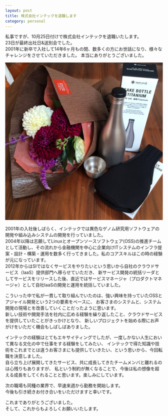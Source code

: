 ```yaml
---
layout: post
title: 株式会社インテックを退職します
category: personal
---
```

私事ですが、10月25日付けで株式会社インテックを退職いたします。  
23日が最終出社日&送別会でした。  
2001年に新卒で入社して14年6ヶ月もの間、数多くの方にお世話になり、様々なチャレンジをさせていただきました。
本当にありがとうございました。

![](/images/IMG_8632.JPG)

2001年の入社後しばらく、インテックでは異色なゲノム研究用ソフトウェアの開発や組み込みシステムの開発を行っていました。  
2004年以降は志願してLinuxとオープンソースソフトウェア(OSS)の推進チームとして活動し、その流れから金融機関を中心に企業向けITシステムのインフラ提案・設計・構築・運用を数多く行ってきました。私のコアスキルはこの時の経験が元になっています。  
2012年からはSIではなくサービスをやりたいという思いから自社のクラウドサービス（IaaS）提供部門へ移らせていただき、
新サービス開発の統括リーダとしてサービスをリリースした後、直近ではサービスマネージャ（プロダクトマネージャ）として自社IaaSの開発と運用を統括していました。

こういった中で私が一貫して取り組んでいたのは、強い興味を持っていたOSSとアジャイル開発という2つの要素をベースに、
お客さまのシステムと、システム開発の現場とを改善していくことだったように思います。  
新しい技術や開発手法を社内に広める経験を繰り返したこと、クラウドサービスを提供していたことがきっかけとなり、
新しいプロジェクトを始める際にお声がけをいただく機会もしばしばありました。

インテックの経験はとてもエキサイティングでしたが、一度しかない人生において異なる文化の中で仕事をする経験をしてみたい、
インテックで得た知識や技術をこれまでとは違うお客さまにも提供していきたい、という思いから、今回転職を決意しました。  
自ら立ち上げ展開してきたサービス、共に成長してきたチームメンバと離れるのは心残りもありますが、
私という制約が無くなることで、今後は私の想像を超える成長をしてくれることと思います。楽しみにしています。

次の職場も同種の業界で、早速来週から勤務を開始します。  
今後も引き続きお付き合いをいただけますと幸いです。

これまでありがとうございました。  
そして、これからもよろしくお願いいたします。
